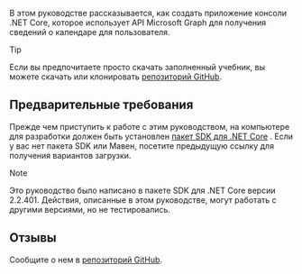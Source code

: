 <!-- markdownlint-disable MD002 MD041 -->

В этом руководстве рассказывается, как создать приложение консоли .NET Core, которое использует API Microsoft Graph для получения сведений о календаре для пользователя.

> [!TIP]
> Если вы предпочитаете просто скачать заполненный учебник, вы можете скачать или клонировать [репозиторий GitHub](https://github.com/microsoftgraph/msgraph-training-dotnet-core).

## <a name="prerequisites"></a>Предварительные требования

Прежде чем приступить к работе с этим руководством, на компьютере для разработки должен быть установлен [пакет SDK для .NET Core](https://dotnet.microsoft.com/download) . Если у вас нет пакета SDK или Мавен, посетите предыдущую ссылку для получения вариантов загрузки.

> [!NOTE]
> Это руководство было написано в пакете SDK для .NET Core версии 2.2.401. Действия, описанные в этом руководстве, могут работать с другими версиями, но не тестировались.

## <a name="feedback"></a>Отзывы

Сообщите о нем в [репозиторий GitHub](https://github.com/microsoftgraph/msgraph-training-dotnet-core).
